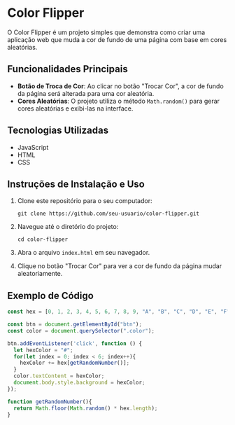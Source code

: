 # Color Flipper

O Color Flipper é um projeto simples que demonstra como criar uma aplicação web que muda a cor de fundo de uma página com base em cores aleatórias.

## Funcionalidades Principais

- **Botão de Troca de Cor**: Ao clicar no botão "Trocar Cor", a cor de fundo da página será alterada para uma cor aleatória.
- **Cores Aleatórias**: O projeto utiliza o método `Math.random()` para gerar cores aleatórias e exibi-las na interface.

## Tecnologias Utilizadas

- JavaScript
- HTML
- CSS

## Instruções de Instalação e Uso

1. Clone este repositório para o seu computador:

    ```
    git clone https://github.com/seu-usuario/color-flipper.git
    ```

2. Navegue até o diretório do projeto:

    ```
    cd color-flipper
    ```

3. Abra o arquivo `index.html` em seu navegador.

4. Clique no botão "Trocar Cor" para ver a cor de fundo da página mudar aleatoriamente.

## Exemplo de Código

```javascript
const hex = [0, 1, 2, 3, 4, 5, 6, 7, 8, 9, "A", "B", "C", "D", "E", "F"];

const btn = document.getElementById("btn");
const color = document.querySelector(".color");

btn.addEventListener('click', function () {
  let hexColor = "#";
  for(let index = 0; index < 6; index++){
    hexColor += hex[getRandomNumber()];
  }
  color.textContent = hexColor;
  document.body.style.background = hexColor;
});

function getRandomNumber(){
  return Math.floor(Math.random() * hex.length);
}
